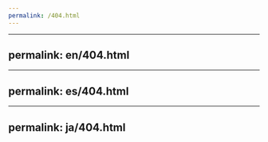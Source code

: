 ```yaml
---
permalink: /404.html
---
```

---
permalink: en/404.html
---
---
permalink: es/404.html
---
---
permalink: ja/404.html
---
